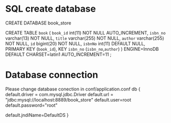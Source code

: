 # SQL create database

CREATE DATABASE book_store

CREATE TABLE `book` (
  `book_id` int(11) NOT NULL AUTO_INCREMENT,
  `isbn_no` varchar(13) NOT NULL,
  `title` varchar(255) NOT NULL,
  `author` varchar(255) NOT NULL,
  `id` bigint(20) NOT NULL,
  `isbnNo` int(11) DEFAULT NULL,
  PRIMARY KEY (`book_id`),
  KEY `isbn_no` (`isbn_no`,`author`)
) ENGINE=InnoDB  DEFAULT CHARSET=latin1 AUTO_INCREMENT=11 ;

# Database connection 
Please change database conection in conf/application.conf
db {
  default.driver = com.mysql.jdbc.Driver
  default.url = "jdbc:mysql://localhost:8889/book_store"
  default.user=root
  default.password="root"

  default.jndiName=DefaultDS
}